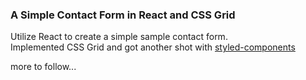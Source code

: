 ### A Simple Contact Form in React and CSS Grid

Utilize React to create a simple sample contact form. <br>
Implemented CSS Grid and got another shot with [styled-components](https://github.com/styled-components/styled-components)

more to follow...